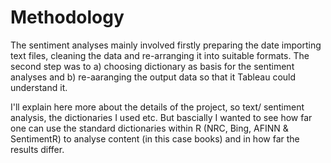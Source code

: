 # Methodology

The sentiment analyses mainly involved firstly preparing the date importing text files, cleaning the data and re-arranging it into suitable formats. The second step was to a) choosing dictionary as basis for the sentiment analyses and b) re-aaranging the output data so that it Tableau could understand it. 

I'll explain here more about the details of the project, so text/ sentiment analysis, the dictionaries I used etc. But bascially I wanted to see how far one can use the standard dictionaries within R (NRC, Bing, AFINN & SentimentR) to analyse content (in this case books) and in how far the results differ.
